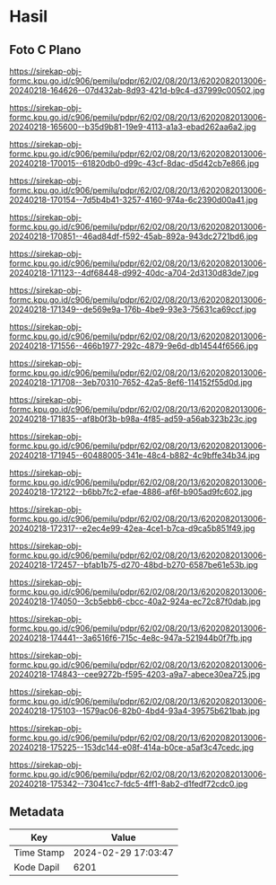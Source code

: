 # Hasil

## Foto C Plano

https://sirekap-obj-formc.kpu.go.id/c906/pemilu/pdpr/62/02/08/20/13/6202082013006-20240218-164626--07d432ab-8d93-421d-b9c4-d37999c00502.jpg

https://sirekap-obj-formc.kpu.go.id/c906/pemilu/pdpr/62/02/08/20/13/6202082013006-20240218-165600--b35d9b81-19e9-4113-a1a3-ebad262aa6a2.jpg

https://sirekap-obj-formc.kpu.go.id/c906/pemilu/pdpr/62/02/08/20/13/6202082013006-20240218-170015--61820db0-d99c-43cf-8dac-d5d42cb7e866.jpg

https://sirekap-obj-formc.kpu.go.id/c906/pemilu/pdpr/62/02/08/20/13/6202082013006-20240218-170154--7d5b4b41-3257-4160-974a-6c2390d00a41.jpg

https://sirekap-obj-formc.kpu.go.id/c906/pemilu/pdpr/62/02/08/20/13/6202082013006-20240218-170851--46ad84df-f592-45ab-892a-943dc2721bd6.jpg

https://sirekap-obj-formc.kpu.go.id/c906/pemilu/pdpr/62/02/08/20/13/6202082013006-20240218-171123--4df68448-d992-40dc-a704-2d3130d83de7.jpg

https://sirekap-obj-formc.kpu.go.id/c906/pemilu/pdpr/62/02/08/20/13/6202082013006-20240218-171349--de569e9a-176b-4be9-93e3-75631ca69ccf.jpg

https://sirekap-obj-formc.kpu.go.id/c906/pemilu/pdpr/62/02/08/20/13/6202082013006-20240218-171556--466b1977-292c-4879-9e6d-db14544f6566.jpg

https://sirekap-obj-formc.kpu.go.id/c906/pemilu/pdpr/62/02/08/20/13/6202082013006-20240218-171708--3eb70310-7652-42a5-8ef6-114152f55d0d.jpg

https://sirekap-obj-formc.kpu.go.id/c906/pemilu/pdpr/62/02/08/20/13/6202082013006-20240218-171835--af8b0f3b-b98a-4f85-ad59-a56ab323b23c.jpg

https://sirekap-obj-formc.kpu.go.id/c906/pemilu/pdpr/62/02/08/20/13/6202082013006-20240218-171945--60488005-341e-48c4-b882-4c9bffe34b34.jpg

https://sirekap-obj-formc.kpu.go.id/c906/pemilu/pdpr/62/02/08/20/13/6202082013006-20240218-172122--b6bb7fc2-efae-4886-af6f-b905ad9fc602.jpg

https://sirekap-obj-formc.kpu.go.id/c906/pemilu/pdpr/62/02/08/20/13/6202082013006-20240218-172317--e2ec4e99-42ea-4ce1-b7ca-d9ca5b851f49.jpg

https://sirekap-obj-formc.kpu.go.id/c906/pemilu/pdpr/62/02/08/20/13/6202082013006-20240218-172457--bfab1b75-d270-48bd-b270-6587be61e53b.jpg

https://sirekap-obj-formc.kpu.go.id/c906/pemilu/pdpr/62/02/08/20/13/6202082013006-20240218-174050--3cb5ebb6-cbcc-40a2-924a-ec72c87f0dab.jpg

https://sirekap-obj-formc.kpu.go.id/c906/pemilu/pdpr/62/02/08/20/13/6202082013006-20240218-174441--3a6516f6-715c-4e8c-947a-521944b0f7fb.jpg

https://sirekap-obj-formc.kpu.go.id/c906/pemilu/pdpr/62/02/08/20/13/6202082013006-20240218-174843--cee9272b-f595-4203-a9a7-abece30ea725.jpg

https://sirekap-obj-formc.kpu.go.id/c906/pemilu/pdpr/62/02/08/20/13/6202082013006-20240218-175103--1579ac06-82b0-4bd4-93a4-39575b621bab.jpg

https://sirekap-obj-formc.kpu.go.id/c906/pemilu/pdpr/62/02/08/20/13/6202082013006-20240218-175225--153dc144-e08f-414a-b0ce-a5af3c47cedc.jpg

https://sirekap-obj-formc.kpu.go.id/c906/pemilu/pdpr/62/02/08/20/13/6202082013006-20240218-175342--73041cc7-fdc5-4ff1-8ab2-d1fedf72cdc0.jpg


## Metadata

| Key        | Value               |
| ---------- | ------------------- |
| Time Stamp | 2024-02-29 17:03:47 |
| Kode Dapil | 6201                |



